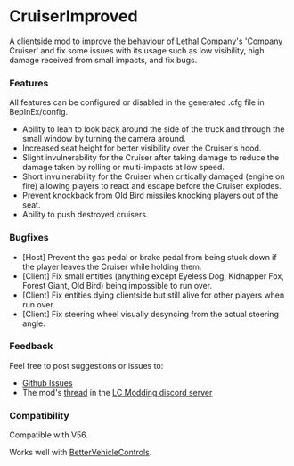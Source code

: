 # CruiserImproved
 A clientside mod to improve the behaviour of Lethal Company's 'Company Cruiser' and fix some issues with its usage such as low visibility, high damage received from small impacts, and fix bugs.

### Features
All features can be configured or disabled in the generated .cfg file in BepInEx/config.
- Ability to lean to look back around the side of the truck and through the small window by turning the camera around.
- Increased seat height for better visibility over the Cruiser's hood.
- Slight invulnerability for the Cruiser after taking damage to reduce the damage taken by rolling or multi-impacts at low speed.
- Short invulnerability for the Cruiser when critically damaged (engine on fire) allowing players to react and escape before the Cruiser explodes.
- Prevent knockback from Old Bird missiles knocking players out of the seat.
- Ability to push destroyed cruisers.

### Bugfixes
- \[Host\] Prevent the gas pedal or brake pedal from being stuck down if the player leaves the Cruiser while holding them.
- \[Client\] Fix small entities (anything except Eyeless Dog, Kidnapper Fox, Forest Giant, Old Bird) being impossible to run over.
- \[Client\] Fix entities dying clientside but still alive for other players when run over.
- \[Client\] Fix steering wheel visually desyncing from the actual steering angle.

### Feedback

Feel free to post suggestions or issues to:

- [Github Issues](https://github.com/digger1213/CruiserImproved/issues)
- The mod's [thread](https://discord.com/channels/1168655651455639582/1258980772996448309) in the [LC Modding discord server](https://discord.gg/XeyYqRdRGC)

### Compatibility
Compatible with V56.

Works well with [BetterVehicleControls](https://thunderstore.io/c/lethal-company/p/Dev1A3/BetterVehicleControls/).
